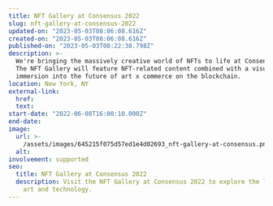 ```yaml
---
title: NFT Gallery at Consensus 2022
slug: nft-gallery-at-consensus-2022
updated-on: "2023-05-03T08:06:08.616Z"
created-on: "2023-05-03T08:06:08.616Z"
published-on: "2023-05-03T08:22:38.798Z"
description: >-
  We're bringing the massively creative world of NFTs to life at Consensus 2022.
  The NFT Gallery will feature NFT-related content combined with a visual
  immersion into the future of art x commerce on the blockchain.
location: New York, NY
external-link:
  href:
  text:
start-date: "2022-06-08T16:00:10.000Z"
end-date:
image:
  url: >-
    /assets/images/645215f075d57ed1e4d02693_nft-gallery-at-consensus.png
  alt:
involvement: supported
seo:
  title: NFT Gallery at Consensus 2022
  description: Visit the NFT Gallery at Consensus 2022 to explore the latest in NFT
    art and technology.
---
```


